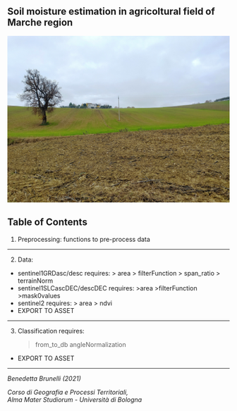## Soil moisture estimation in agricoltural field of Marche region


![image](https://github.com/benedettabb/agricolture-moisture-Marche/blob/f7cf75604f8a211d90f73f504ae89c8090657450/MARCHE/img.jpg)


## Table of Contents
1. Preprocessing: functions to pre-process data
***
2. Data: 
* sentinel1GRDasc/desc requires:
      > area
      > filterFunction
      > span_ratio
      > terrainNorm
 * sentinel1SLCascDEC/descDEC requires:
       >area
       >filterFunction
       >mask0values
* sentinel2 requires:
       > area
       > ndvi
* EXPORT TO ASSET
***
 3. Classification requires:
       > from_to_db
       > angleNormalization
* EXPORT TO ASSET
***


*Benedetta Brunelli (2021)*

*Corso di Geografia e Processi Territoriali,*                                                                                                                      
*Alma Mater Studiorum - Università di Bologna*
